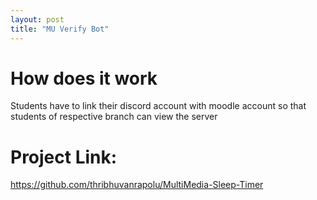```yaml
---
layout: post
title: "MU Verify Bot"
---
```




# How does it work
Students have to link their discord account with moodle account so that students of respective branch can view the server

# Project Link:
<https://github.com/thribhuvanrapolu/MultiMedia-Sleep-Timer>